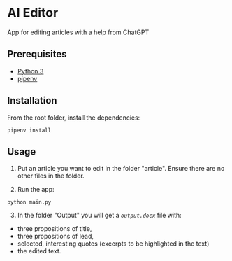 # AI Editor

App for editing articles with a help from ChatGPT

## Prerequisites

- [Python 3](https://www.python.org/)
- [pipenv](https://pipenv.readthedocs.io/en/latest/)

## Installation

From the root folder, install the dependencies:

```
pipenv install
```

## Usage

1. Put an article you want to edit in the folder "article". Ensure there are no other files in the folder.

2. Run the app:

```
python main.py
```

3. In the folder "Output" you will get a *`output.docx`* file with:
- three propositions of title,
- three propositions of lead,
- selected, interesting quotes (excerpts to be highlighted in the text)
- the edited text.
